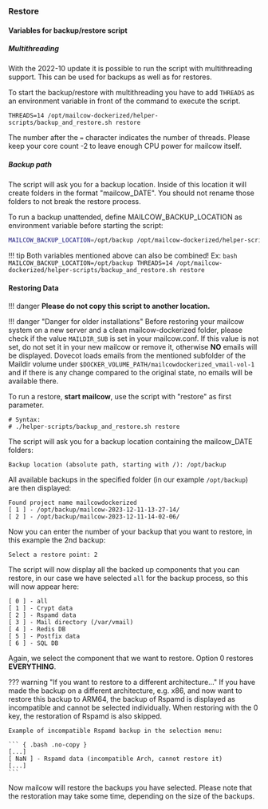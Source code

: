 ### Restore
#### Variables for backup/restore script
##### Multithreading
With the 2022-10 update it is possible to run the script with multithreading support. This can be used for backups as well as for restores.

To start the backup/restore with multithreading you have to add `THREADS` as an environment variable in front of the command to execute the script.

```
THREADS=14 /opt/mailcow-dockerized/helper-scripts/backup_and_restore.sh restore
```
The number after the `=` character indicates the number of threads. Please keep your core count -2 to leave enough CPU power for mailcow itself.

##### Backup path
The script will ask you for a backup location. Inside of this location it will create folders in the format "mailcow_DATE".
You should not rename those folders to not break the restore process.

To run a backup unattended, define MAILCOW_BACKUP_LOCATION as environment variable before starting the script:

```bash
MAILCOW_BACKUP_LOCATION=/opt/backup /opt/mailcow-dockerized/helper-scripts/backup_and_restore.sh restore
```

!!! tip
    Both variables mentioned above can also be combined! Ex:
    ```bash
    MAILCOW_BACKUP_LOCATION=/opt/backup THREADS=14 /opt/mailcow-dockerized/helper-scripts/backup_and_restore.sh restore
    ```

#### Restoring Data

!!! danger
    **Please do not copy this script to another location.**

!!! danger "Danger for older installations"
    Before restoring your mailcow system on a new server and a clean mailcow-dockerized folder, please check if the value `MAILDIR_SUB` is set in your mailcow.conf. If this value is not set, do not set it in your new mailcow or remove it, otherwise **NO** emails will be displayed. Dovecot loads emails from the mentioned subfolder of the Maildir volume under `$DOCKER_VOLUME_PATH/mailcowdockerized_vmail-vol-1` and if there is any change compared to the original state, no emails will be available there.

To run a restore, **start mailcow**, use the script with "restore" as first parameter.

```
# Syntax:
# ./helper-scripts/backup_and_restore.sh restore

```

The script will ask you for a backup location containing the mailcow_DATE folders:

``` { .bash .no-copy }
Backup location (absolute path, starting with /): /opt/backup
```

All available backups in the specified folder (in our example `/opt/backup`) are then displayed:

``` { .bash .no-copy }
Found project name mailcowdockerized
[ 1 ] - /opt/backup/mailcow-2023-12-11-13-27-14/
[ 2 ] - /opt/backup/mailcow-2023-12-11-14-02-06/
```

Now you can enter the number of your backup that you want to restore, in this example the 2nd backup:

``` { .bash .no-copy }
Select a restore point: 2
```

The script will now display all the backed up components that you can restore, in our case we have selected `all` for the backup process, so this will now appear here:

``` { .bash .no-copy }
[ 0 ] - all
[ 1 ] - Crypt data
[ 2 ] - Rspamd data
[ 3 ] - Mail directory (/var/vmail)
[ 4 ] - Redis DB
[ 5 ] - Postfix data
[ 6 ] - SQL DB
```

Again, we select the component that we want to restore. Option 0 restores **EVERYTHING**.

??? warning "If you want to restore to a different architecture..."
    If you have made the backup on a different architecture, e.g. x86, and now want to restore this backup to ARM64, the backup of Rspamd is displayed as incompatible and cannot be selected individually. When restoring with the 0 key, the restoration of Rspamd is also skipped.

    Example of incompatible Rspamd backup in the selection menu:

    ``` { .bash .no-copy } 
    [...]
    [ NaN ] - Rspamd data (incompatible Arch, cannot restore it)
    [...]
    ```

Now mailcow will restore the backups you have selected. Please note that the restoration may take some time, depending on the size of the backups.